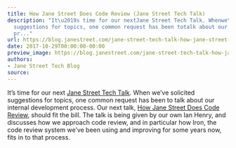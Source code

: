 ```yaml
---
title: How Jane Street Does Code Review (Jane Street Tech Talk)
description: "It\u2019s time for our nextJane Street Tech Talk. Whenwe\u2019ve solicited
  suggestions for topics, one common request has been totalk about our internal development
  pr..."
url: https://blog.janestreet.com/jane-street-tech-talk-how-jane-street-does-code-review/
date: 2017-10-29T00:00:00-00:00
preview_image: https://blog.janestreet.com/jane-street-tech-talk-how-jane-street-does-code-review/image.png
authors:
- Jane Street Tech Blog
source:
---
```


<p>It’s time for our next
<a href="https://www.janestreet.com/tech-talks/">Jane Street Tech Talk</a>. When
we’ve solicited suggestions for topics, one common request has been to
talk about our internal development process. Our next talk,
<a href="https://www.janestreet.com/tech-talks/janestreet-code-review/">How Jane Street Does Code Review</a>,
should fit the bill. The talk is being given by our own Ian Henry, and
discusses how we approach code review, and in particular how Iron, the
code review system we’ve been using and improving for some years now,
fits in to that process.</p>


